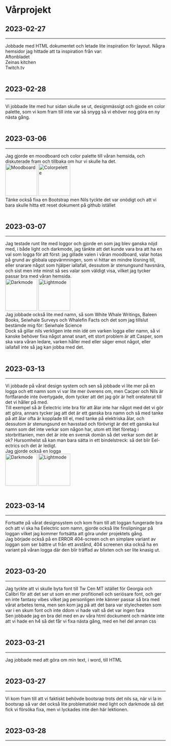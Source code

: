 # Vårprojekt
## 2023-02-27
_________
Jobbade med HTML dokumentet och letade lite inspiration för layout. Några hemsidor jag hittade att ta inspiration från var:<br>
Aftonbladet<br>
Zeinas kitchen<br>
Twitch.tv<br>
<br>
## 2023-02-28
__________
Vi jobbade lite med hur sidan skulle se ut, designmässigt och gjode en color palette, som vi kom fram till inte var så snygg så vi ehöver nog göra en ny nästa gång. <br>
<br> 
## 2023-03-06
__________
Jag gjorde en moodboard och color palette till våran hemsida, och diskuterade fram och tillbaka om hur vi skulle ha det.<br>
<img src="https://cdn.discordapp.com/attachments/1082244469551812689/1082244532910964756/image.png" alt="Moodboard" style="height: 100px; width:auto;"/>
<img src="https://cdn.discordapp.com/attachments/1082244469551812689/1082244590716866560/palette1.png" alt="Colorpelette" style="height: 100px; width:auto;"/> <br>
Tänke också fixa en Bootstrap men Nils tyckte det var onödigt och att vi bara skulle hitta ett reset dokument på github istället<br>
<br>
## 2023-03-07
_____________
Jag testade runt lite med loggor och gjorde en som jag blev ganska nöjd med, i både light och darkmode, jag tänkte att det kunde vara bra att ha en val som logga för att först: jag gillade valen i våran moodboard, valar hotas på grund av globala uppvärmningen, som vi hittar en mindre lösning till, eller snarare något som hjälper iallafall, dessutom är stenungsund havsnära, och sist men inte minst så ses valar som väldigt visa, vilket jag tycker passar bra med våran hemsida. <br> 
<img src="https://cdn.discordapp.com/attachments/1048165894947360849/1082624328518074489/image.png" alt="Darkmode" style="height: 100px; width:auto;"/>
<img src="https://cdn.discordapp.com/attachments/1048165894947360849/1082624431614066778/image.png" alt="Lightmode" style="height: 100px; width:auto;"/> <br>
Jag jobbade också lite med namn, så som  White Whale Writings, Baleen Books, Seiwhale Surveys och Whalefin Facts
och det som jag tillslut bestämde mig för: Seiwhale Science <br>
Dock så gillar nils verkligen inte min idé om varken logga eller namn, så vi kanske behöver fixa något annat snart, ett stort problem är att Casper, som ska  vara våran ledare,  varken håller med eller säger emot något, eller iallafall inte så jag kan jobba med det. <br>
<br>
## 2023-03-13
_____________
Vi jobbade på vårat design system och sen så jobbade vi lite mer på en logga och ett namn som vi var lite mer överens om, men Cacper och Nils är fortfarande inte övertygade, dom tycker att det jag gör är helt orelaterat till det vi håller på med. <br>
Till exempel så är Eelectric inte bra för att ålar inte har något med det vi gör att göra, annars tycker jag att det är ett ganska bra namn och så med tanke på att ålar ofta är kopplade till el, med tanke på elektriska ålar, och dessutom är stenungsund en havsstad och förövrigt är det ett ganska kul namn som det inte verkar som någon har, utom ett litet företag i storbrittanien, men det är inte en svensk domän så det verkar som det är ok? Hursomhelst så kan man bara sätta in ett bindelstreck: så det blir Eel-ectrics och det är ledigt. <br>
Jag gjorde också en logga <br>
<img src="https://cdn.discordapp.com/attachments/1082244469551812689/1084799544635699220/image.png" alt="Darkmode" style="height: 100px; width:auto;"/>
<img src="https://cdn.discordapp.com/attachments/1082244469551812689/1084800623914012702/image.png" alt="Lightmode" style="height: 100px; width:auto;"/> <br>
<br>
## 2023-03-14
_____________
Fortsatte på vårat designsystem och kom fram till att loggan fungerade bra och att vi ska ha Eelectric som namn, gjorde också lite finslipningar på loggan vilket jag kommer fortsätta att göra under projektets gång. <br>
Jag började också på en ERROR 404-screen och en simplare variant av loggan som ser bättre ut från ett avstånd, 404 screenen ska också ha en variant på våran logga där den blir träffad av blixten och ser lite knasig ut. <br>
<br>
## 2023-03-20
_____________
Jag tyckte att vi skulle byta font till Tw Cen MT istället för Georgia och Calibri för att det ser ut som en mer profitionell och seriösare font, och ger en inte fantasy vibes vilket jag personligen inte känner passar så bra med vårat arbetes tema, men sen kom jag på att det bara var stylecheeten som var i en skum font och inte ddom vi hade valt så det var ingen fara<br>
Sen jobbade jag en bra del med en av våra html dockument och märkte inte att vi hade en h4 så det får vi fixa nästa gång, med en hel del annan css <br>
<br>
## 2023-03-21
_____________
Jag jobbade med att göra om min text, i word, till HTML <br>
<br>
## 2023-03-27
_____________
Vi kom fram till att vi faktiskt behövde bootsrap trots det nils sa, när vi la in bootsrap så var det också lite problematiskt med light och darkmode så det fick vi försöka fixa, men vi lyckades inte den här lektionen. <br>
<br>
## 2023-03-28
_____________


